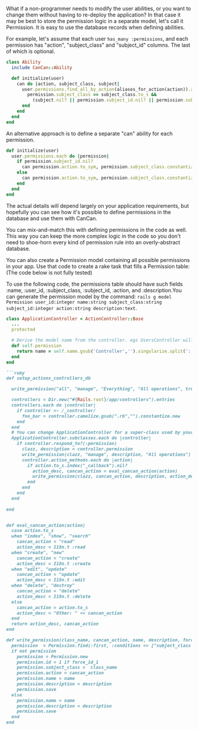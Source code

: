 What if a non-programmer needs to modify the user abilities, or you want to change them without having to re-deploy the application? In that case it may be best to store the permission logic in a separate model, let's call it Permission. It is easy to use the database records when defining abilities.

For example, let's assume that each user `has_many :permissions`, and each permission has "action", "subject_class" and "subject_id" columns. The last of which is optional.

```ruby
class Ability
  include CanCan::Ability

  def initialize(user)
    can do |action, subject_class, subject|
      user.permissions.find_all_by_action(aliases_for_action(action)).any? do |permission|
        permission.subject_class == subject_class.to_s &&
          (subject.nil? || permission.subject_id.nil? || permission.subject_id == subject.id)
      end
    end
  end
end
```

An alternative approach is to define a separate "can" ability for each permission.

```ruby
def initialize(user)
  user.permissions.each do |permission|
    if permission.subject_id.nil?
      can permission.action.to_sym, permission.subject_class.constantize
    else
      can permission.action.to_sym, permission.subject_class.constantize, :id => permission.subject_id
    end
  end
end
```

The actual details will depend largely on your application requirements, but hopefully you can see how it's possible to define permissions in the database and use them with CanCan.

You can mix-and-match this with defining permissions in the code as well. This way you can keep the more complex logic in the code so you don't need to shoe-horn every kind of permission rule into an overly-abstract database.


You can also create a Permission model containing all possible permissions in your app. Use that code to create a rake task that fills a Permission table:
(The code below is not fully tested)

To use the following code, the permissions table should have such fields :name, :user_id, :subject_class, :subject_id, :action, and :description.You can generate the permission model by the command: `rails g model Permission user_id:integer name:string subject_class:string subject_id:integer action:string description:text`.

```ruby
class ApplicationController < ActionController::Base
  ...
  protected

  # Derive the model name from the controller. egs UsersController will return User
  def self.permission
    return name = self.name.gsub('Controller','').singularize.split('::').last.constantize.name rescue nil
  end
end

```ruby
def setup_actions_controllers_db

  write_permission("all", "manage", "Everything", "All operations", true)

  controllers = Dir.new("#{Rails.root}/app/controllers").entries
  controllers.each do |controller|
    if controller =~ /_controller/
      foo_bar = controller.camelize.gsub(".rb","").constantize.new
    end
  end
  # You can change ApplicationController for a super-class used by your restricted controllers
  ApplicationController.subclasses.each do |controller|
    if controller.respond_to?(:permission)	
      clazz, description = controller.permission
      write_permission(clazz, "manage", description, "All operations")
      controller.action_methods.each do |action|
        if action.to_s.index("_callback").nil?
          action_desc, cancan_action = eval_cancan_action(action)
          write_permission(clazz, cancan_action, description, action_desc)
        end
      end
    end
  end
	
end


def eval_cancan_action(action)
  case action.to_s
  when "index", "show", "search"
    cancan_action = "read"
    action_desc = I18n.t :read
  when "create", "new"
    cancan_action = "create"
    action_desc = I18n.t :create
  when "edit", "update"
    cancan_action = "update"
    action_desc = I18n.t :edit
  when "delete", "destroy"
    cancan_action = "delete"
    action_desc = I18n.t :delete
  else
    cancan_action = action.to_s
    action_desc = "Other: " << cancan_action
  end
  return action_desc, cancan_action
end

def write_permission(class_name, cancan_action, name, description, force_id_1 = false)
  permission  = Permission.find(:first, :conditions => ["subject_class = ? and action = ?", class_name, cancan_action]) 
  if not permission
    permission = Permission.new
    permission.id = 1 if force_id_1
    permission.subject_class =  class_name
    permission.action = cancan_action
    permission.name = name
    permission.description = description
    permission.save
  else
    permission.name = name
    permission.description = description
    permission.save
  end
end
```